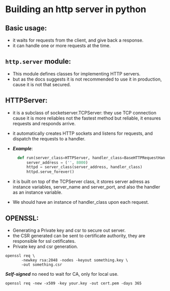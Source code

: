 # Building an http server in python

## Basic usage:
- it waits for requests from the client, and give back a response.
- it can handle one or more requests at the time.

## ```http.server``` module:
- This module defines classes for implementing HTTP servers.
- but as the docs suggests it is not recommended to use it in production, cause it is not that secured.

## HTTPServer:
- it is a subclass of socketserver.TCPServer: they use TCP connection cause it is more reliables not the fastest method but reliable, it ensures requests and responds arrive.
- it automatically creates HTTP sockets and listens for requests, and dispatch the requests to a handler.

- ***Example***:
  ```python
    def run(server_class=HTTPServer, handler_class=BaseHTTPRequestHandler):
        server_address = ('', 8000)
        httpd = server_class(server_address, handler_class)
        httpd.serve_forever()
    ```
- it is built on top of the TCPServer class, it stores server adress as instance variables, server_name and server_port, and also the handler as an instance variable.
- We should have an instance of handler_class upon each request.

## OPENSSL:
- Generating a Private key and csr to secure out server.
- the CSR generated can be sent to certificate authority, they are responsible for ssl cetificates.
- Private key and csr generation.

```
openssl req \
       -newkey rsa:2048 -nodes -keyout something.key \
       -out something.csr
```

***Self-signed*** no need to wait for CA, only for local use.
```
openssl req -new -x509 -key your.key -out cert.pem -days 365
```
